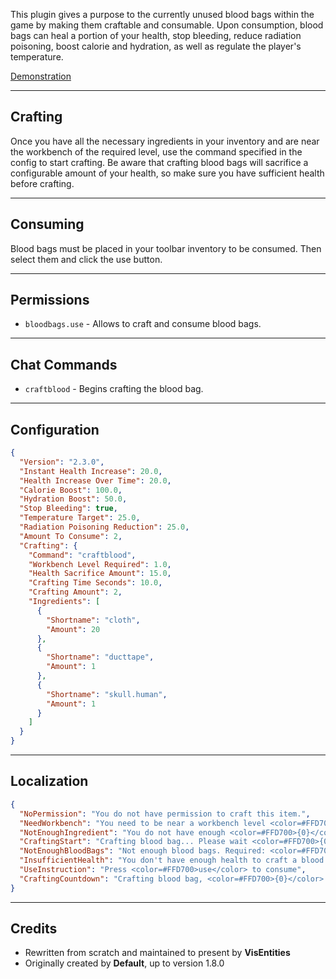 This plugin gives a purpose to the currently unused blood bags within the game by making them craftable and consumable. Upon consumption, blood bags can heal a portion of your health, stop bleeding, reduce radiation poisoning, boost calorie and hydration, as well as regulate the player's temperature.

[Demonstration](https://youtu.be/27OlLyaih0Q)

-----------------------

## Crafting

Once you have all the necessary ingredients in your inventory and are near the workbench of the required level, use the command specified in the config to start crafting. Be aware that crafting blood bags will sacrifice a configurable amount of your health, so make sure you have sufficient health before crafting.

---------------------

## Consuming
Blood bags must be placed in your toolbar inventory to be consumed. Then select them and click the use button.

---------------------

## Permissions
- `bloodbags.use` - Allows to craft and consume blood bags.

-----------------

## Chat Commands
- `craftblood` - Begins crafting the blood bag.

-------------

## Configuration
```json
{
  "Version": "2.3.0",
  "Instant Health Increase": 20.0,
  "Health Increase Over Time": 20.0,
  "Calorie Boost": 100.0,
  "Hydration Boost": 50.0,
  "Stop Bleeding": true,
  "Temperature Target": 25.0,
  "Radiation Poisoning Reduction": 25.0,
  "Amount To Consume": 2,
  "Crafting": {
    "Command": "craftblood",
    "Workbench Level Required": 1.0,
    "Health Sacrifice Amount": 15.0,
    "Crafting Time Seconds": 10.0,
    "Crafting Amount": 2,
    "Ingredients": [
      {
        "Shortname": "cloth",
        "Amount": 20
      },
      {
        "Shortname": "ducttape",
        "Amount": 1
      },
      {
        "Shortname": "skull.human",
        "Amount": 1
      }
    ]
  }
}
```

---------

## Localization

```json
{
  "NoPermission": "You do not have permission to craft this item.",
  "NeedWorkbench": "You need to be near a workbench level <color=#FFD700>{0}</color> to craft this item.",
  "NotEnoughIngredient": "You do not have enough <color=#FFD700>{0}</color>. Required: <color=#FFD700>{1}</color>.",
  "CraftingStart": "Crafting blood bag... Please wait <color=#FFD700>{0}</color> seconds.",
  "NotEnoughBloodBags": "Not enough blood bags. Required: <color=#FFD700>{0}</color>.",
  "InsufficientHealth": "You don't have enough health to craft a blood bag. Required health: <color=#FFD700>{0}</color>.",
  "UseInstruction": "Press <color=#FFD700>use</color> to consume",
  "CraftingCountdown": "Crafting blood bag, <color=#FFD700>{0}</color> seconds remaining"
}
```

--------

## Credits
 * Rewritten from scratch and maintained to present by **VisEntities**
 * Originally created by **Default**, up to version 1.8.0